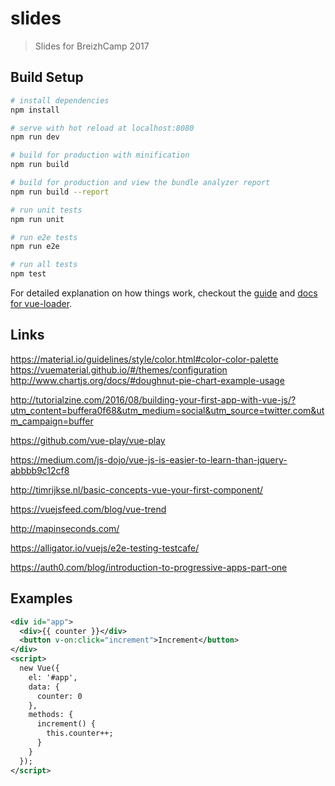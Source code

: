 # slides

> Slides for BreizhCamp 2017

## Build Setup

``` bash
# install dependencies
npm install

# serve with hot reload at localhost:8080
npm run dev

# build for production with minification
npm run build

# build for production and view the bundle analyzer report
npm run build --report

# run unit tests
npm run unit

# run e2e tests
npm run e2e

# run all tests
npm test
```

For detailed explanation on how things work, checkout the [guide](http://vuejs-templates.github.io/webpack/) and [docs for vue-loader](http://vuejs.github.io/vue-loader).

## Links
https://material.io/guidelines/style/color.html#color-color-palette
https://vuematerial.github.io/#/themes/configuration
http://www.chartjs.org/docs/#doughnut-pie-chart-example-usage

http://tutorialzine.com/2016/08/building-your-first-app-with-vue-js/?utm_content=buffera0f68&utm_medium=social&utm_source=twitter.com&utm_campaign=buffer

https://github.com/vue-play/vue-play

https://medium.com/js-dojo/vue-js-is-easier-to-learn-than-jquery-abbbb9c12cf8

http://timrijkse.nl/basic-concepts-vue-your-first-component/

https://vuejsfeed.com/blog/vue-trend

http://mapinseconds.com/

https://alligator.io/vuejs/e2e-testing-testcafe/

https://auth0.com/blog/introduction-to-progressive-apps-part-one

## Examples

```xml
<div id="app">
  <div>{{ counter }}</div>
  <button v-on:click="increment">Increment</button>
</div>
<script>
  new Vue({
    el: '#app',
    data: {
      counter: 0
    },
    methods: {
      increment() { 
        this.counter++;
      }
    }
  });
</script>
```
